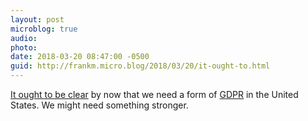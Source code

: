 ```yaml
---
layout: post
microblog: true
audio: 
photo: 
date: 2018-03-20 08:47:00 -0500
guid: http://frankm.micro.blog/2018/03/20/it-ought-to.html
---
```

[It ought to be clear](https://www.nytimes.com/2018/03/19/opinion/facebook-cambridge-analytica.html) by now that we need a form of [GDPR](https://en.wikipedia.org/wiki/General_Data_Protection_Regulation) in the United States. We might need something stronger.
